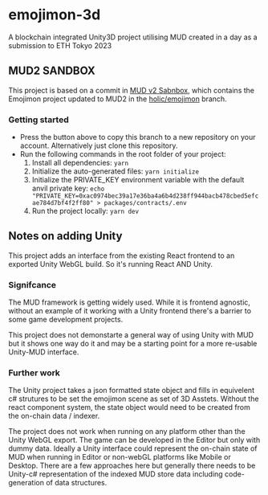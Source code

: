 # emojimon-3d

A blockchain integrated Unity3D project utilising MUD created in a day as a submission to ETH Tokyo 2023

## MUD2 SANDBOX

This project is based on a commit in [MUD v2 Sabnbox](https://github.com/latticexyz/v2sandbox/commit/98461d5154eb4f9547d759db3df83b37fb481e0f), which contains the Emojimon project updated to MUD2 in the [holic/emojimon](https://github.com/latticexyz/v2sandbox/compare/holic/emojimon) branch.

### Getting started

- Press the button above to copy this branch to a new repository on your account. Alternatively just clone this repository.
- Run the following commands in the root folder of your project:
  1. Install all dependencies: `yarn`
  2. Initialize the auto-generated files: `yarn initialize`
  3. Initialize the PRIVATE_KEY environment variable with the default anvil private key: `echo "PRIVATE_KEY=0xac0974bec39a17e36ba4a6b4d238ff944bacb478cbed5efcae784d7bf4f2ff80" > packages/contracts/.env`
  4. Run the project locally: `yarn dev`

## Notes on adding Unity

This project adds an interface from the existing React frontend to an exported Unity WebGL build. So it's running React AND Unity.

### Signifcance

The MUD framework is getting widely used. While it is frontend agnostic, without an example of it working with a Unity frontend there's a barrier to some game development projects.

This project does not demonstarte a general way of using Unity with MUD but it shows one way do it and may be a starting point for a more re-usable Unity-MUD interface.

### Further work

The Unity project takes a json formatted state object and fills in equivelent c# strutures to be set the emojimon scene as set of 3D Asstets. Without the react component system, the state object would need to be created from the on-chain data / indexer.

The project does not work when running on any platform other than the Unity WebGL export. The game can be developed in the Editor but only with dummy data. Ideally a Unity interface could represent the on-chain state of MUD when running in Editor or non-webGL platforms like Mobile or Desktop. There are a few approaches here but generally there needs to be Unity-c# representation of the indexed MUD store data including code-generation of data structures.



